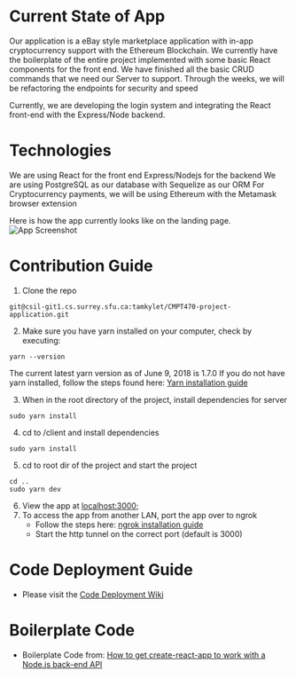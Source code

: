 # Current State of App
Our application is a eBay style marketplace application with in-app cryptocurrency support with the Ethereum Blockchain. 
We currently have the boilerplate of the entire project implemented with some basic React components for the front end. 
We have finished all the basic CRUD commands that we need our Server to support. Through the weeks, we will be refactoring the endpoints
    for security and speed

Currently, we are developing the login system and integrating the React front-end with the Express/Node backend.

# Technologies
We are using React for the front end
Express/Nodejs for the backend
We are using PostgreSQL as our database with Sequelize as our ORM
For Cryptocurrency payments, we will be using Ethereum with the Metamask browser extension

Here is how the app currently looks like on the landing page.
![App Screenshot](https://i.snag.gy/Hg4Dep.jpg)

# Contribution Guide
1. Clone the repo
```
git@csil-git1.cs.surrey.sfu.ca:tamkylet/CMPT470-project-application.git
```

2.  Make sure you have yarn installed on your computer, check by executing:
```
yarn --version
```
The current latest yarn version as of June 9, 2018 is 1.7.0
If you do not have yarn installed, follow the steps found here: [Yarn installation guide](https://yarnpkg.com/lang/en/docs/install/#debian-stable)

3. When in the root directory of the project, install dependencies for server
```
sudo yarn install
```
4. cd to /client and install dependencies
```
sudo yarn install
```

5. cd to root dir of the project and start the project
```
cd ..
sudo yarn dev
```
6. View the app at [localhost:3000](http://localhost:3000/);
7. To access the app from another LAN, port the app over to ngrok
   - Follow the steps here: [ngrok installation guide](https://ngrok.com/download)
   - Start the http tunnel on the correct port (default is 3000)

# Code Deployment Guide

- Please visit the [Code Deployment Wiki](https://csil-git1.cs.surrey.sfu.ca/vinsonl/CMPT470-ReduxDemoSite/wikis/Code-Deployment/Code-Deployment-Guide)

# Boilerplate Code
- Boilerplate Code from: [How to get create-react-app to work with a Node.js back-end API](https://medium.freecodecamp.org/how-to-make-create-react-app-work-with-a-node-backend-api-7c5c48acb1b0)
